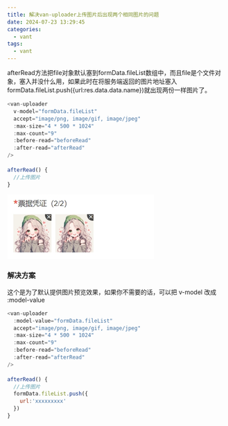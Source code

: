 ```yaml
---
title: 解决van-uploader上传图片后出现两个相同图片的问题
date: 2024-07-23 13:29:45
categories:
  - vant
tags:
  - vant
---
```


afterRead方法把file对象默认塞到formData.fileList数组中，而且file是个文件对象，塞入并没什么用，如果此时在将服务端返回的图片地址塞入formData.fileList.push({url:res.data.data.name})就出现两份一样图片了。

```javascript
<van-uploader
  v-model="formData.fileList"
  accept="image/png, image/gif, image/jpeg"
  :max-size="4 * 500 * 1024"
  :max-count="9"
  :before-read="beforeRead"
  :after-read="afterRead"
/>

afterRead() {
  //上传图片
}
```

![](../assets/vant.png)

### 解决方案

这个是为了默认提供图片预览效果，如果你不需要的话，可以把 v-model 改成 :model-value

```javascript
<van-uploader
  :model-value="formData.fileList"
  accept="image/png, image/gif, image/jpeg"
  :max-size="4 * 500 * 1024"
  :max-count="9"
  :before-read="beforeRead"
  :after-read="afterRead"
/>

afterRead() {
  //上传图片
  formData.fileList.push({
    url:'xxxxxxxxx'
  })
}
```


